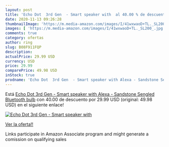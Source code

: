 ```yaml
---
layout: post
title: 'Echo Dot  3rd Gen  - Smart speaker with  al 40.00 % de descuento'
date: 2020-11-13 09:26:28
thumbnailImage: 'https://m.media-amazon.com/images/I/41wxwaoD+TL._SL200_.jpg'
images: [ 'https://m.media-amazon.com/images/I/41wxwaoD+TL._SL200_.jpg' ]
comments: true
category: ofertas
author: ring
slug: B08F911FQP
description:
actualPrice: 29.99 USD
currency: USD
price: 29.99
comparePrice: 49.98 USD
inStock: true
prodname: 'Echo Dot  3rd Gen  - Smart speaker with Alexa - Sandstone Sengled Bluetooth bulb'
---
```


Está [Echo Dot  3rd Gen  - Smart speaker with Alexa - Sandstone Sengled Bluetooth bulb](https://www.amazon.com/dp/B08F911FQP/?tag=tolees-20) con 40.00 de descuento por 29.99 USD (original: 49.98 USD) en el siguiente enlace!

[![Echo Dot  3rd Gen  - Smart speaker with ](https://m.media-amazon.com/images/I/41wxwaoD+TL._SL200_.jpg)](https://www.amazon.com/dp/B08F911FQP/?tag=tolees-20)

[Ver la oferta!!](https://www.amazon.com/dp/B08F911FQP/?tag=tolees-20)

Links participate in Amazon Associate program and might generate a comission on qualifying sales


